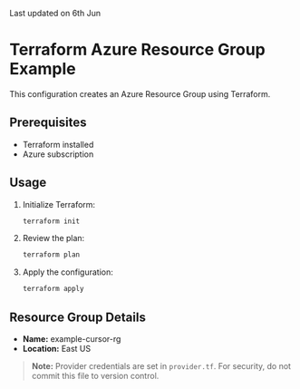 Last updated on 6th Jun
# Terraform Azure Resource Group Example

This configuration creates an Azure Resource Group using Terraform.

## Prerequisites
- Terraform installed
- Azure subscription

## Usage
1. Initialize Terraform:
   ```sh
   terraform init
   ```
2. Review the plan:
   ```sh
   terraform plan
   ```
3. Apply the configuration:
   ```sh
   terraform apply
   ```

## Resource Group Details
- **Name:** example-cursor-rg
- **Location:** East US

> **Note:** Provider credentials are set in `provider.tf`. For security, do not commit this file to version control. 

